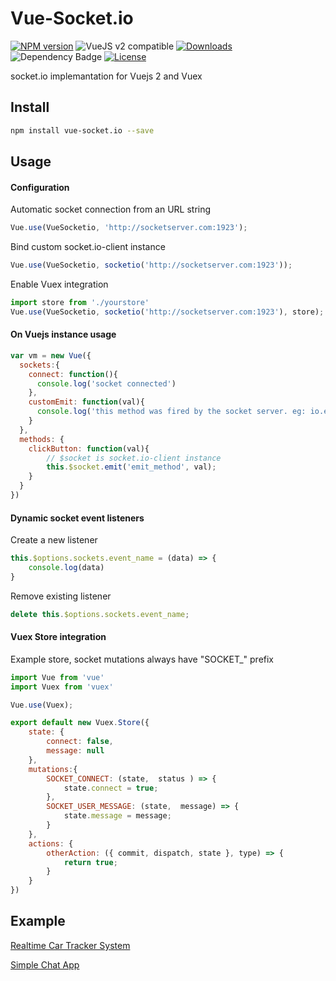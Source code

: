 # Vue-Socket.io

[![NPM version](https://img.shields.io/npm/v/vue-socket.io.svg)](https://www.npmjs.com/package/vue-socket.io)
![VueJS v2 compatible](https://img.shields.io/badge/Vuejs%202-compatible-green.svg)
<a href="https://www.npmjs.com/package/vue-socket.io"><img src="https://img.shields.io/npm/dt/vue-socket.io.svg" alt="Downloads"></a>
<img id="dependency_badge" src="https://www.versioneye.com/javascript/metinseylan:vue-socket.io/2.0.1/badge.svg" alt="Dependency Badge" rel="nofollow">
<a href="https://www.npmjs.com/package/vue-socket.io"><img src="https://img.shields.io/npm/l/vue-socket.io.svg" alt="License"></a>

socket.io implemantation for Vuejs 2 and Vuex

## Install

``` bash
npm install vue-socket.io --save
```

## Usage
#### Configuration
Automatic socket connection from an URL string
``` js
Vue.use(VueSocketio, 'http://socketserver.com:1923');
```

Bind custom socket.io-client instance
``` js
Vue.use(VueSocketio, socketio('http://socketserver.com:1923'));
```

Enable Vuex integration
``` js
import store from './yourstore'
Vue.use(VueSocketio, socketio('http://socketserver.com:1923'), store);
```

#### On Vuejs instance usage
``` js
var vm = new Vue({
  sockets:{
    connect: function(){
      console.log('socket connected')
    },
    customEmit: function(val){
      console.log('this method was fired by the socket server. eg: io.emit("customEmit", data)')
    }
  },
  methods: {
    clickButton: function(val){
        // $socket is socket.io-client instance
        this.$socket.emit('emit_method', val);
    }
  }
})
```

#### Dynamic socket event listeners
Create a new listener
``` js
this.$options.sockets.event_name = (data) => {
    console.log(data)
}
```
Remove existing listener
``` js
delete this.$options.sockets.event_name;
```

#### Vuex Store integration
Example store, socket mutations always have "SOCKET_" prefix
``` js
import Vue from 'vue'
import Vuex from 'vuex'

Vue.use(Vuex);

export default new Vuex.Store({
    state: {
        connect: false,
        message: null
    },
    mutations:{
        SOCKET_CONNECT: (state,  status ) => {
            state.connect = true;
        },
        SOCKET_USER_MESSAGE: (state,  message) => {
            state.message = message;
        }
    },
    actions: {
        otherAction: ({ commit, dispatch, state }, type) => {
            return true;
        }
    }
})
```

## Example
[Realtime Car Tracker System](http://metinseylan.com/)

[Simple Chat App](http://metinseylan.com/vuesocketio/)
